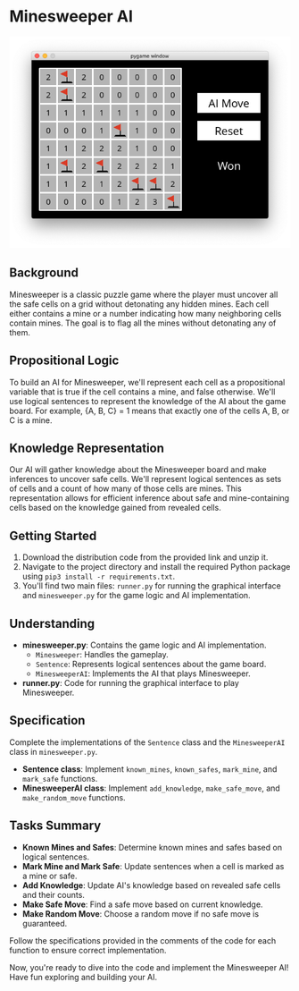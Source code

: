 # Minesweeper AI
![alt text](game.png)
## Background
Minesweeper is a classic puzzle game where the player must uncover all the safe cells on a grid without detonating any hidden mines. Each cell either contains a mine or a number indicating how many neighboring cells contain mines. The goal is to flag all the mines without detonating any of them.

## Propositional Logic
To build an AI for Minesweeper, we'll represent each cell as a propositional variable that is true if the cell contains a mine, and false otherwise. We'll use logical sentences to represent the knowledge of the AI about the game board. For example, {A, B, C} = 1 means that exactly one of the cells A, B, or C is a mine.

## Knowledge Representation
Our AI will gather knowledge about the Minesweeper board and make inferences to uncover safe cells. We'll represent logical sentences as sets of cells and a count of how many of those cells are mines. This representation allows for efficient inference about safe and mine-containing cells based on the knowledge gained from revealed cells.

## Getting Started
1. Download the distribution code from the provided link and unzip it.
2. Navigate to the project directory and install the required Python package using `pip3 install -r requirements.txt`.
3. You'll find two main files: `runner.py` for running the graphical interface and `minesweeper.py` for the game logic and AI implementation.

## Understanding
- **minesweeper.py**: Contains the game logic and AI implementation.
    - `Minesweeper`: Handles the gameplay.
    - `Sentence`: Represents logical sentences about the game board.
    - `MinesweeperAI`: Implements the AI that plays Minesweeper.
- **runner.py**: Code for running the graphical interface to play Minesweeper.

## Specification
Complete the implementations of the `Sentence` class and the `MinesweeperAI` class in `minesweeper.py`.
- **Sentence class**: Implement `known_mines`, `known_safes`, `mark_mine`, and `mark_safe` functions.
- **MinesweeperAI class**: Implement `add_knowledge`, `make_safe_move`, and `make_random_move` functions.

## Tasks Summary
- **Known Mines and Safes**: Determine known mines and safes based on logical sentences.
- **Mark Mine and Mark Safe**: Update sentences when a cell is marked as a mine or safe.
- **Add Knowledge**: Update AI's knowledge based on revealed safe cells and their counts.
- **Make Safe Move**: Find a safe move based on current knowledge.
- **Make Random Move**: Choose a random move if no safe move is guaranteed.

Follow the specifications provided in the comments of the code for each function to ensure correct implementation.

Now, you're ready to dive into the code and implement the Minesweeper AI! Have fun exploring and building your AI.